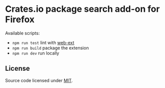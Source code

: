 # Crates.io package search add-on for Firefox

Available scripts:

* `npm run test` lint with [web-ext](https://github.com/mozilla/web-ext)
* `npm run build` package the extension
* `npm run dev` run locally 

## License

Source code licensed under [MIT](https://opensource.org/licenses/MIT).
